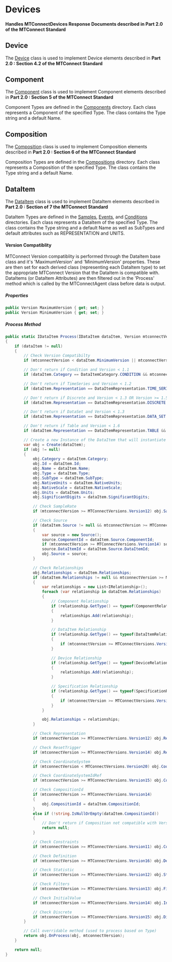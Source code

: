 # Devices
#### Handles MTConnectDevices Response Documents described in **Part 2.0 of the MTConnect Standard**

## Device
The [Device](Device.cs) class is used to implement Device elements described in **Part 2.0 : Section 4.2 of the MTConnect Standard**

## Component
The [Component](Component.cs) class is used to implement Component elements described in **Part 2.0 : Section 5 of the MTConnect Standard**

Component Types are defined in the [Components](Components) directory. Each class represents a Component of the specified Type. The class contains the Type string and a default Name.

## Composition
The [Composition](Composition.cs) class is used to implement Composition elements described in **Part 2.0 : Section 6 of the MTConnect Standard**

Composition Types are defined in the [Compositions](Compositions) directory. Each class represents a Composition of the specified Type. The class contains the Type string and a default Name.

## DataItem
The [DataItem](DataItem.cs) class is used to implement DataItem elements described in **Part 2.0 : Section of 7 the MTConnect Standard**

DataItem Types are defined in the [Samples](Samples), [Events](Events), and [Conditions](Conditions) directories. Each class represents a DataItem of the specified Type. The class contains the Type string and a default Name as well as SubTypes and default attributes such as REPRESENTATION and UNITS.

#### Version Compatiblity
MTConnect Version compatiblity is performed through the DataItem base class and it's 'MaximumVersion' and 'MinimumVersion' properties. These are then set for each derived class (representing each DataItem type) to set the appropriate MTConnect Version that the DataItem is compatible with.
DataItems (or DataItem Attributes) are then filtered out in the 'Process' method which is called by the MTConnectAgent class before data is output.

##### Properties
```c#
public Version MaximumVersion { get; set; }
public Version MinimumVersion { get; set; }
```

##### Process Method
```c#
public static IDataItem Process(IDataItem dataItem, Version mtconnectVersion)
{
    if (dataItem != null)
    {
        // Check Version Compatibilty
        if (mtconnectVersion < dataItem.MinimumVersion || mtconnectVersion > dataItem.MaximumVersion) return null;

        // Don't return if Condition and Version < 1.1
        if (dataItem.Category == DataItemCategory.CONDITION && mtconnectVersion < MTConnectVersions.Version11) return null;

        // Don't return if TimeSeries and Version < 1.2
        if (dataItem.Representation == DataItemRepresentation.TIME_SERIES && mtconnectVersion < MTConnectVersions.Version12) return null;

        // Don't return if Discrete and Version < 1.3 OR Version >= 1.5
        if (dataItem.Representation == DataItemRepresentation.DISCRETE && (mtconnectVersion < MTConnectVersions.Version13 || mtconnectVersion >= MTConnectVersions.Version15)) return null;

        // Don't return if DataSet and Version < 1.3
        if (dataItem.Representation == DataItemRepresentation.DATA_SET && mtconnectVersion < MTConnectVersions.Version13) return null;

        // Don't return if Table and Version < 1.6
        if (dataItem.Representation == DataItemRepresentation.TABLE && mtconnectVersion < MTConnectVersions.Version16) return null;

        // Create a new Instance of the DataItem that will instantiate a new Derived class (if found)
        var obj = Create(dataItem);
        if (obj != null)
        {
            obj.Category = dataItem.Category;
            obj.Id = dataItem.Id;
            obj.Name = dataItem.Name;
            obj.Type = dataItem.Type;
            obj.SubType = dataItem.SubType;
            obj.NativeUnits = dataItem.NativeUnits;
            obj.NativeScale = dataItem.NativeScale;
            obj.Units = dataItem.Units;
            obj.SignificantDigits = dataItem.SignificantDigits;

            // Check SampleRate
            if (mtconnectVersion >= MTConnectVersions.Version12) obj.SampleRate = dataItem.SampleRate;

            // Check Source
            if (dataItem.Source != null && mtconnectVersion >= MTConnectVersions.Version12)
            {
                var source = new Source();
                source.ComponentId = dataItem.Source.ComponentId;
                if (mtconnectVersion >= MTConnectVersions.Version14) source.CompositionId = dataItem.Source.CompositionId;
                source.DataItemId = dataItem.Source.DataItemId;
                obj.Source = source;
            }

            // Check Relationships
            obj.Relationships = dataItem.Relationships;
            if (dataItem.Relationships != null && mtconnectVersion >= MTConnectVersions.Version15)
            {
                var relationships = new List<IRelationship>();
                foreach (var relationship in dataItem.Relationships)
                {
                    // Component Relationship
                    if (relationship.GetType() == typeof(ComponentRelationship))
                    {
                        relationships.Add(relationship);
                    }

                    // DataItem Relationship
                    if (relationship.GetType() == typeof(DataItemRelationship))
                    {
                        if (mtconnectVersion >= MTConnectVersions.Version17) relationships.Add(relationship);
                    }

                    // Device Relationship
                    if (relationship.GetType() == typeof(DeviceRelationship))
                    {
                        relationships.Add(relationship);
                    }

                    // Specification Relationship
                    if (relationship.GetType() == typeof(SpecificationRelationship))
                    {
                        if (mtconnectVersion >= MTConnectVersions.Version17) relationships.Add(relationship);
                    }
                }

                obj.Relationships = relationships;
            }

            // Check Representation
            if (mtconnectVersion >= MTConnectVersions.Version12) obj.Representation = dataItem.Representation;

            // Check ResetTrigger
            if (mtconnectVersion >= MTConnectVersions.Version14) obj.ResetTrigger = dataItem.ResetTrigger;

            // Check CoordinateSystem
            if (mtconnectVersion < MTConnectVersions.Version20) obj.CoordinateSystem = dataItem.CoordinateSystem;

            // Check CoordinateSystemIdRef
            if (mtconnectVersion >= MTConnectVersions.Version15) obj.CoordinateSystemIdRef = dataItem.CoordinateSystemIdRef;

            // Check CompositionId
            if (mtconnectVersion >= MTConnectVersions.Version14)
            {                       
                obj.CompositionId = dataItem.CompositionId;
            }
            else if (!string.IsNullOrEmpty(dataItem.CompositionId))
            {
                // Don't return if Composition not compatible with Version as this could cause duplicate Types within the same Component
                return null;
            }

            // Check Constraints
            if (mtconnectVersion >= MTConnectVersions.Version11) obj.Constraints = dataItem.Constraints;

            // Check Definition
            if (mtconnectVersion >= MTConnectVersions.Version16) obj.Definition = dataItem.Definition;

            // Check Statistic
            if (mtconnectVersion >= MTConnectVersions.Version12) obj.Statistic = dataItem.Statistic;

            // Check Filters
            if (mtconnectVersion >= MTConnectVersions.Version13) obj.Filters = dataItem.Filters;

            // Check InitialValue
            if (mtconnectVersion >= MTConnectVersions.Version14) obj.InitialValue = dataItem.InitialValue;

            // Check Discrete
            if (mtconnectVersion >= MTConnectVersions.Version15) obj.Discrete = dataItem.Discrete;
        }

        // Call overridable method (used to process based on Type)
        return obj.OnProcess(obj, mtconnectVersion);
    }

    return null;
}
```